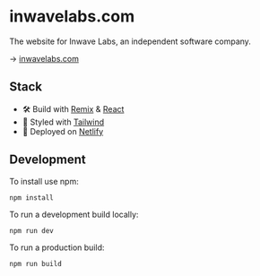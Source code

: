 # inwavelabs.com

The website for Inwave Labs, an independent software company.

&rarr; [inwavelabs.com](https://inwavelabs.com)

## Stack

- 🛠️ Build with [Remix](https://remix.run) & [React](https://react.dev/)
- 💅 Styled with [Tailwind](https://tailwindcss.com/)
- 🚀 Deployed on [Netlify](https://www.netlify.com/)

## Development

To install use npm:

```
npm install
```

To run a development build locally:

```
npm run dev
```

To run a production build:

```
npm run build
```

